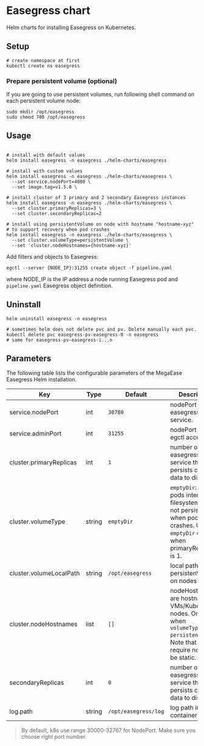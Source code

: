 # Easegress chart

Helm charts for installing Easegress on Kubernetes.

## Setup

```shell
# create namespace at first
kubectl create ns easegress
```

### Prepare persistent volume (optional)

If you are going to use persistent volumes, run following shell command on each persistent volume node:

```shell
sudo mkdir /opt/easegress
sudo chmod 700 /opt/easegress
```

## Usage

```shell

# install with default values
helm install easegress -n easegress ./helm-charts/easegress

# install with custom values
helm install easegress -n easegress ./helm-charts/easegress \
  --set service.nodePort=4080 \
  --set image.tag=v1.5.0 \

# install cluster of 3 primary and 2 secondary Easegress instances
helm install easegress -n easegress ./helm-charts/easegress \
  --set cluster.primaryReplicas=3 \
  --set cluster.secondaryReplicas=2

# install using persistentVolume on node with hostname "hostname-xyz"
# to support recovery when pod crashes
helm install easegress -n easegress ./helm-charts/easegress \
  --set cluster.volumeType=persistentVolume \
  --set 'cluster.nodeHostnames={hostname-xyz}'
```

Add filters and objects to Easegress:

```shell
egctl --server {NODE_IP}:31255 create object -f pipeline.yaml
```

where NODE_IP is the IP address a node running Easegress pod and `pipeline.yaml` Easegress object definition.

## Uninstall

```shell
helm uninstall easegress -n easegress

# sometimes helm does not delete pvc and pv. Delete manually each pvc.
kubectl delete pvc easegress-pv-easegress-0 -n easegress
# same for easegress-pv-easegress-i...n
```

## Parameters

The following table lists the configurable parameters of the MegaEase Easegress Helm installation.

| Key                     | Type   | Default              | Description                                                                                                                                    |
|-------------------------|--------|----------------------|------------------------------------------------------------------------------------------------------------------------------------------------|
| service.nodePort        | int    | `30780`              | nodePort for easegress service.                                                                                                                |
| service.adminPort       | int    | `31255`              | nodePort for egctl access.                                                                                                                     |
| cluster.primaryReplicas | int    | `1`                  | number of easegress service that persists cluster data to disk                                                                                 |
| cluster.volumeType      | string | `emptyDir`           | `emptyDir`: use pods internal filesystem that is not persisted when pod crashes. Use `emptyDir` only when primaryReplicas is 1.                | `persistentVolume`, create as many persistenVolumes and persistentVolumeClaims as there are nodeHostnames.
| cluster.volumeLocalPath | string | `/opt/easegress`     | local path of persistenVolume on nodes                                                                                                         |
| cluster.nodeHostnames   | list   | `[]`                 | nodeHostnames are hostnames of VMs/Kubernetes nodes. Only used when `volumeType: persistentVolume`. Note that this require nodes to be static. |
| secondaryReplicas       | int    | `0`                  | number of easegress service that not persists cluster data to disk.                                                                            |
| log.path                | string | `/opt/easegress/log` | log path inside container                                                                                                                      |

> By default, k8s use range 30000-32767 for NodePort. Make sure you choose right port number.
